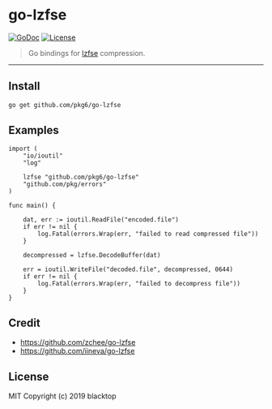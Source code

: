 # go-lzfse

[![GoDoc](https://godoc.org/github.com/blacktop/go-lzfse?status.svg)](https://godoc.org/github.com/blacktop/go-lzfse) [![License](http://img.shields.io/:license-mit-blue.svg)](http://doge.mit-license.org)

> Go bindings for [lzfse](https://github.com/lzfse/lzfse) compression.

---

## Install

```bash
go get github.com/pkg6/go-lzfse
```

## Examples

```golang
import (
    "io/ioutil"
    "log"

    lzfse "github.com/pkg6/go-lzfse"
    "github.com/pkg/errors"
)

func main() {

    dat, err := ioutil.ReadFile("encoded.file")
    if err != nil {
        log.Fatal(errors.Wrap(err, "failed to read compressed file"))
    }

    decompressed = lzfse.DecodeBuffer(dat)

    err = ioutil.WriteFile("decoded.file", decompressed, 0644)
    if err != nil {
        log.Fatal(errors.Wrap(err, "failed to decompress file"))
    }
}
```

## Credit

- <https://github.com/zchee/go-lzfse>
- https://github.com/iineva/go-lzfse

## License

MIT Copyright (c) 2019 blacktop
